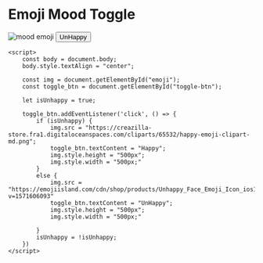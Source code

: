 <!DOCTYPE html>
<html lang="en">

<head>
    <meta charset="UTF-8">
    <meta name="viewport" content="width=device-width, initial-scale=1.0">
</head>

<body>
    <h1>Emoji Mood Toggle</h1>
    <img id="emoji" alt="mood emoji"
        src="https://emojiisland.com/cdn/shop/products/Unhappy_Face_Emoji_Icon_ios10_large.png?v=1571606093">
    <button id="toggle-btn">UnHappy</button>

    <script>
        const body = document.body;
        body.style.textAlign = "center";

        const img = document.getElementById("emoji");
        const toggle_btn = document.getElementById("toggle-btn");

        let isUnhappy = true;

        toggle_btn.addEventListener('click', () => {
            if (isUnhappy) {
                img.src = "https://creazilla-store.fra1.digitaloceanspaces.com/cliparts/65532/happy-emoji-clipart-md.png";
                toggle_btn.textContent = "Happy";
                img.style.height = "500px";
                img.style.width = "500px;"
            }
            else {
                img.src = "https://emojiisland.com/cdn/shop/products/Unhappy_Face_Emoji_Icon_ios10_large.png?v=1571606093"
                toggle_btn.textContent = "UnHappy";
                img.style.height = "500px";
                img.style.width = "500px;"

            }
            isUnhappy = !isUnhappy;
        })
    </script>
</body>

</html>
